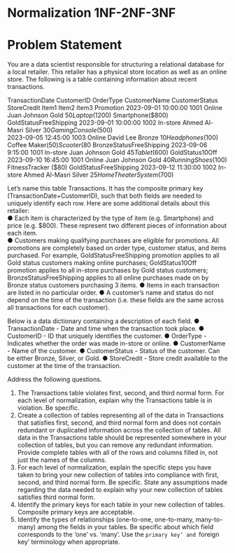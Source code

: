 # Normalization 1NF-2NF-3NF

# Problem Statement  

You are a data scientist responsible for structuring a relational database for a local retailer. This retailer has a physical store location as well as an online store. The following is a table containing information about recent transactions.

TransactionDate	CustomerID	OrderType	CustomerName	CustomerStatus	StoreCredit	Item1	Item2	Item3	Promotion
2023-09-01 10:00:00	1001	Online	Juan Johnson	Gold	$50	Laptop ($1200)	Smartphone($800)		GoldStatusFreeShipping
2023-09-01 10:00:00	1002	In-store	Ahmed Al-Masri	Silver	$30	Gaming Console($500)			
2023-09-05 12:45:00	1003	Online	David Lee	Bronze	$10	Headphones($100)	Coffee Maker($50)	Scooter ($80	BronzeStatusFreeShipping
2023-09-06 9:15:00	1001	In-store	Juan Johnson	Gold	$45	Tablet ($600)			GoldStatus10Off
2023-09-10 16:45:00	1001	Online	Juan Johnson	Gold	$40	RunningShoes($100)	FitnessTracker ($80)		GoldStatusFreeShipping
2023-09-12 11:30:00	1002	In-store	Ahmed Al-Masri	Silver	$25	Home TheaterSystem ($700)			


Let’s name this table Transactions. It has the composite primary key (TransactionDate+CustomerID), such that both fields are needed to uniquely identify each row. Here are some
additional details about this retailer:<br>
● Each item is characterized by the type of item (e.g. Smartphone) and price (e.g. $800). These represent two different pieces of information about each item.<br>
● Customers making qualifying purchases are eligible for promotions. All promotions are completely based on order type, customer status, and items purchased. For
example, GoldStatusFreeShipping promotion applies to all Gold status customers making online purchases; GoldStatus10Off promotion applies to all in-store purchases by
Gold status customers; BronzeStatusFreeShipping applies to all online purchases made on by Bronze status customers purchasing 3 items.
● Items in each transaction are listed in no particular order.
● A customer’s name and status do not depend on the time of the transaction (i.e. these fields are the same across all transactions for each customer).


Below is a data dictionary containing a description of each field.
● TransactionDate - Date and time when the transaction took place.
● CustomerID - ID that uniquely identifies the customer.
● OrderType - Indicates whether the order was made in-store or online.
● CustomerName - Name of the customer.
● CustomerStatus - Status of the customer. Can be either Bronze, Silver, or Gold.
● StoreCredit - Store credit available to the customer at the time of the transaction.


Address the following questions.
1. The Transactions table violates first, second, and third normal form. For each level of normalization, explain why the Transactions table is in violation. Be
specific.
2. Create a collection of tables representing all of the data in Transactions that satisfies first, second, and third normal form and does not contain redundant or
duplicated information across the collection of tables. All data in the Transactions table should be represented somewhere in your collection of tables, but you can
remove any redundant information. Provide complete tables with all of the rows and columns filled in, not just the names of the columns.
3. For each level of normalization, explain the specific steps you have taken to bring your new collection of tables into compliance with first, second, and third normal
form. Be specific. State any assumptions made regarding the data needed to explain why your new collection of tables satisfies third normal form.
4. Identify the primary keys for each table in your new collection of tables. Composite primary keys are acceptable.
5. Identify the types of relationships (one-to-one, one-to-many, many-to-many) among the fields in your tables. Be specific about which field corresponds to the ‘one’
vs. ‘many’. Use the `primary key’ and `foreign key’ terminology when appropriate.
